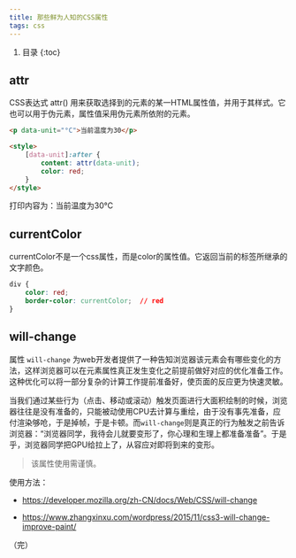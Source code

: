 ```yaml
---
title: 那些鲜为人知的CSS属性
tags: css
---
```


1. 目录
{:toc}

<!--more-->


## attr

 CSS表达式 attr() 用来获取选择到的元素的某一HTML属性值，并用于其样式。它也可以用于伪元素，属性值采用伪元素所依附的元素。 

```html
<p data-unit="°C">当前温度为30</p>

<style>
    [data-unit]:after {
        content: attr(data-unit);
        color: red;
    }
</style>
```

打印内容为：当前温度为30°C



##  currentColor 

 currentColor不是一个css属性，而是color的属性值。它返回当前的标签所继承的文字颜色。 

```css
div {
    color: red;
    border-color: currentColor;  // red
}
```





##  will-change 

属性 `will-change` 为web开发者提供了一种告知浏览器该元素会有哪些变化的方法，这样浏览器可以在元素属性真正发生变化之前提前做好对应的优化准备工作。 这种优化可以将一部分复杂的计算工作提前准备好，使页面的反应更为快速灵敏。 

当我们通过某些行为（点击、移动或滚动）触发页面进行大面积绘制的时候，浏览器往往是没有准备的，只能被动使用CPU去计算与重绘，由于没有事先准备，应付渲染够呛，于是掉帧，于是卡顿。而`will-change`则是真正的行为触发之前告诉浏览器：“浏览器同学，我待会儿就要变形了，你心理和生理上都准备准备”。于是乎，浏览器同学把GPU给拉上了，从容应对即将到来的变形。

> 该属性使用需谨慎。



使用方法：

- https://developer.mozilla.org/zh-CN/docs/Web/CSS/will-change 

- https://www.zhangxinxu.com/wordpress/2015/11/css3-will-change-improve-paint/ 



（完）


